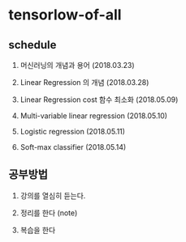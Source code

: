 # tensorlow-of-all 

## schedule

1. 머신러닝의 개념과 용어 (2018.03.23)

2. Linear Regression 의 개념 (2018.03.28)

3. Linear Regression cost 함수 최소화 (2018.05.09)

4. Multi-variable linear regression (2018.05.10)

5. Logistic regression (2018.05.11)

6. Soft-max classifier (2018.05.14)

## 공부방법

 1. 강의를 열심히 듣는다.

 2. 정리를 한다 (note)

 3. 복습을 한다